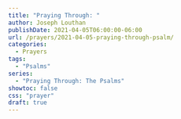 ```yaml
---
title: "Praying Through: "
author: Joseph Louthan
publishDate: 2021-04-05T06:00:00-06:00
url: /prayers/2021-04-05-praying-through-psalm/
categories:
  - Prayers
tags:
  - "Psalms"
series:
  - "Praying Through: The Psalms"
showtoc: false
css: "prayer"
draft: true
---
```

<div style="font-variant: small-caps;">

</div>

```text

```
